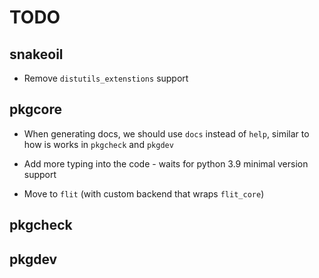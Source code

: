 # TODO

## snakeoil

- Remove `distutils_extenstions` support

## pkgcore

- When generating docs, we should use `docs` instead of `help`, similar to how
  is works in `pkgcheck` and `pkgdev`

- Add more typing into the code - waits for python 3.9 minimal version support

- Move to `flit` (with custom backend that wraps `flit_core`)

## pkgcheck

## pkgdev

